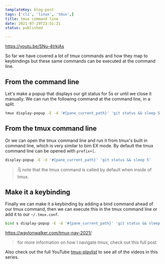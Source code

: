 ```yaml
---
templateKey: blog-post
tags: ['cli', 'linux', 'tmux',]
title: tmux command line
date: 2021-07-29T23:51:21
status: published

---
```


https://youtu.be/SNu-4IrkjAs

So far we have covered a lot of tmux commands and how they map to keybindings
but these same commands can be executed at the command line.

## From the command line

Let's make a popup that displays our git status for 5s or until we close it
manually.  We can run the following command at the command line, in a split.

``` bash
tmux display-popup -E -d '#{pane_current_path}' 'git status && sleep 5'
```

## From the tmux command line

Or we can open the tmux command line and run it from tmux's built in command
line, which is very similar to bim EX mode. By default the tmux command line
can be opened with `prefix+[`.

``` bash
display-popup -E -d '#{pane_current_path}' 'git status && sleep 5'
```
> 🗒️ note that the tmux command is called by default when inside of tmux.

## Make it a keybinding

Finally we can make it a keybinding by adding a bind command ahead of our tmux
command, then we can execute this in the tmux command line or add it to our
`~/.tmux.conf`.

``` bash
bind s display-popup -E -d '#{pane_current_path}' 'git status && sleep 5'
```

https://waylonwalker.com/tmux-nav-2021/

> for more information on how I navigate tmux, check out this full post


Also check out the full YouTube
[tmux-playlist](https://www.youtube.com/playlist?list=PLTRNG6WIHETB4reAxbWza3CZeP9KL6B)
to see all of the videos in this series.

